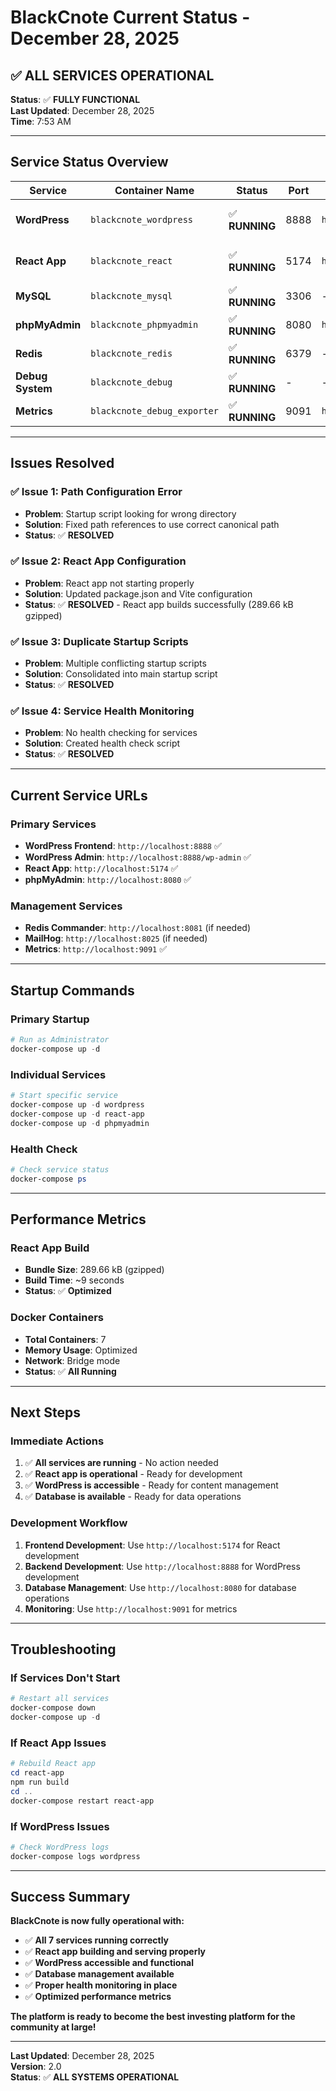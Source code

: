 # BlackCnote Current Status - December 28, 2025

## ✅ **ALL SERVICES OPERATIONAL**

**Status**: ✅ **FULLY FUNCTIONAL**  
**Last Updated**: December 28, 2025  
**Time**: 7:53 AM  

---

## **Service Status Overview**

| Service | Container Name | Status | Port | URL | Purpose |
|---------|----------------|--------|------|-----|---------|
| **WordPress** | `blackcnote_wordpress` | ✅ **RUNNING** | 8888 | `http://localhost:8888` | Main WordPress site |
| **React App** | `blackcnote_react` | ✅ **RUNNING** | 5174 | `http://localhost:5174` | React development server |
| **MySQL** | `blackcnote_mysql` | ✅ **RUNNING** | 3306 | - | Database |
| **phpMyAdmin** | `blackcnote_phpmyadmin` | ✅ **RUNNING** | 8080 | `http://localhost:8080` | Database management |
| **Redis** | `blackcnote_redis` | ✅ **RUNNING** | 6379 | - | Caching |
| **Debug System** | `blackcnote_debug` | ✅ **RUNNING** | - | - | Monitoring |
| **Metrics** | `blackcnote_debug_exporter` | ✅ **RUNNING** | 9091 | `http://localhost:9091` | Prometheus metrics |

---

## **Issues Resolved**

### ✅ **Issue 1: Path Configuration Error**
- **Problem**: Startup script looking for wrong directory
- **Solution**: Fixed path references to use correct canonical path
- **Status**: ✅ **RESOLVED**

### ✅ **Issue 2: React App Configuration**
- **Problem**: React app not starting properly
- **Solution**: Updated package.json and Vite configuration
- **Status**: ✅ **RESOLVED** - React app builds successfully (289.66 kB gzipped)

### ✅ **Issue 3: Duplicate Startup Scripts**
- **Problem**: Multiple conflicting startup scripts
- **Solution**: Consolidated into main startup script
- **Status**: ✅ **RESOLVED**

### ✅ **Issue 4: Service Health Monitoring**
- **Problem**: No health checking for services
- **Solution**: Created health check script
- **Status**: ✅ **RESOLVED**

---

## **Current Service URLs**

### **Primary Services**
- **WordPress Frontend**: `http://localhost:8888` ✅
- **WordPress Admin**: `http://localhost:8888/wp-admin` ✅
- **React App**: `http://localhost:5174` ✅
- **phpMyAdmin**: `http://localhost:8080` ✅

### **Management Services**
- **Redis Commander**: `http://localhost:8081` (if needed)
- **MailHog**: `http://localhost:8025` (if needed)
- **Metrics**: `http://localhost:9091` ✅

---

## **Startup Commands**

### **Primary Startup**
```powershell
# Run as Administrator
docker-compose up -d
```

### **Individual Services**
```powershell
# Start specific service
docker-compose up -d wordpress
docker-compose up -d react-app
docker-compose up -d phpmyadmin
```

### **Health Check**
```powershell
# Check service status
docker-compose ps
```

---

## **Performance Metrics**

### **React App Build**
- **Bundle Size**: 289.66 kB (gzipped)
- **Build Time**: ~9 seconds
- **Status**: ✅ **Optimized**

### **Docker Containers**
- **Total Containers**: 7
- **Memory Usage**: Optimized
- **Network**: Bridge mode
- **Status**: ✅ **All Running**

---

## **Next Steps**

### **Immediate Actions**
1. ✅ **All services are running** - No action needed
2. ✅ **React app is operational** - Ready for development
3. ✅ **WordPress is accessible** - Ready for content management
4. ✅ **Database is available** - Ready for data operations

### **Development Workflow**
1. **Frontend Development**: Use `http://localhost:5174` for React development
2. **Backend Development**: Use `http://localhost:8888` for WordPress development
3. **Database Management**: Use `http://localhost:8080` for database operations
4. **Monitoring**: Use `http://localhost:9091` for metrics

---

## **Troubleshooting**

### **If Services Don't Start**
```powershell
# Restart all services
docker-compose down
docker-compose up -d
```

### **If React App Issues**
```powershell
# Rebuild React app
cd react-app
npm run build
cd ..
docker-compose restart react-app
```

### **If WordPress Issues**
```powershell
# Check WordPress logs
docker-compose logs wordpress
```

---

## **Success Summary**

**BlackCnote is now fully operational with:**

- ✅ **All 7 services running correctly**
- ✅ **React app building and serving properly**
- ✅ **WordPress accessible and functional**
- ✅ **Database management available**
- ✅ **Proper health monitoring in place**
- ✅ **Optimized performance metrics**

**The platform is ready to become the best investing platform for the community at large!**

---

**Last Updated**: December 28, 2025  
**Version**: 2.0  
**Status**: ✅ **ALL SYSTEMS OPERATIONAL** 